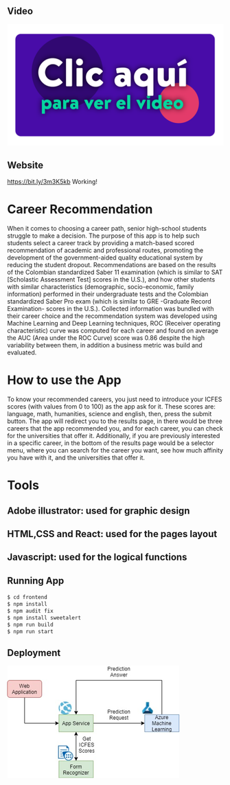 ## Video
[![Foo](./images/click_to_video.png)](https://1drv.ms/v/s!Aji73RMdY35c0BvkfetJivsXnxhh)


## Website
https://bit.ly/3m3K5kb Working!

# Career Recommendation

When it comes to choosing a career path, senior high-school students struggle to make a decision. The purpose of this app is to help such students select a career track by providing a match-based scored recommendation of academic and professional routes, promoting the development of the government-aided quality educational system by reducing the student dropout. Recommendations are based on the results of the Colombian standardized Saber 11 examination (which is similar to SAT [Scholastic Assessment Test] scores in the U.S.), and how other students with similar characteristics (demographic, socio-economic, family information) performed in their undergraduate tests and the Colombian standardized Saber Pro exam (which is similar to GRE -Graduate Record Examination- scores in the U.S.). Collected information was bundled with their career choice and the recommendation system was developed using Machine Learning and Deep Learning techniques, ROC (Receiver operating characteristic) curve was computed for each career and found on average the AUC (Area under the ROC Curve) score was 0.86 despite the high variability between them, in addition a business metric was build and evaluated.

# How to use the App

To know your recommended careers, you just need to introduce your ICFES scores (with values from 0 to 100) as the app ask for it. These scores are: language, math, humanities, science and english, then, press the submit button. The app will redirect you to the results page, in there would be three careers that the app recommended you, and for each career, you can check for the universities that offer it. Additionally, if you are previously interested in a specific career, in the bottom of the results page would be a selector menu, where you can search for the career you want, see how much affinity you have with it, and the universities that offer it.

# Tools
## Adobe illustrator: used for graphic design
## HTML,CSS and React: used for the pages layout
## Javascript: used for the logical functions

## Running App
```
$ cd frontend
$ npm install
$ npm audit fix
$ npm install sweetalert
$ npm run build
$ npm run start
```
## Deployment
![Azure Architecture](./images/azure.jpeg)


